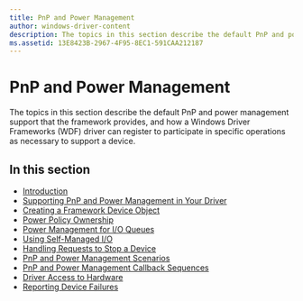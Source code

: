 ```yaml
---
title: PnP and Power Management
author: windows-driver-content
description: The topics in this section describe the default PnP and power management support that the framework provides, and how a.
ms.assetid: 13E8423B-2967-4F95-8EC1-591CAA212187
---
```


# PnP and Power Management


The topics in this section describe the default PnP and power management support that the framework provides, and how a Windows Driver Frameworks (WDF) driver can register to participate in specific operations as necessary to support a device.

## In this section


-   [Introduction](introduction.md)
-   [Supporting PnP and Power Management in Your Driver](supporting-pnp-and-power-management-in-your-driver.md)
-   [Creating a Framework Device Object](creating-a-framework-device-object.md)
-   [Power Policy Ownership](power-policy-ownership.md)
-   [Power Management for I/O Queues](power-management-for-i-o-queues.md)
-   [Using Self-Managed I/O](using-self-managed-i-o.md)
-   [Handling Requests to Stop a Device](handling-requests-to-stop-a-device.md)
-   [PnP and Power Management Scenarios](pnp-and-power-management-scenarios.md)
-   [PnP and Power Management Callback Sequences](pnp-and-power-management-callback-sequences.md)
-   [Driver Access to Hardware](driver-access-to-hardware.md)
-   [Reporting Device Failures](reporting-device-failures.md)

 

 





